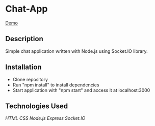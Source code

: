# Chat-App

[Demo](https://joshdkang-node-chat-app.herokuapp.com)

## Description

Simple chat application written with Node.js using Socket.IO library.

## Installation

* Clone repository
* Run "npm install" to install dependencies
* Start application with "npm start" and access it at localhost:3000

## Technologies Used

_HTML_
_CSS_
_Node.js_
_Express_
_Socket.IO_
